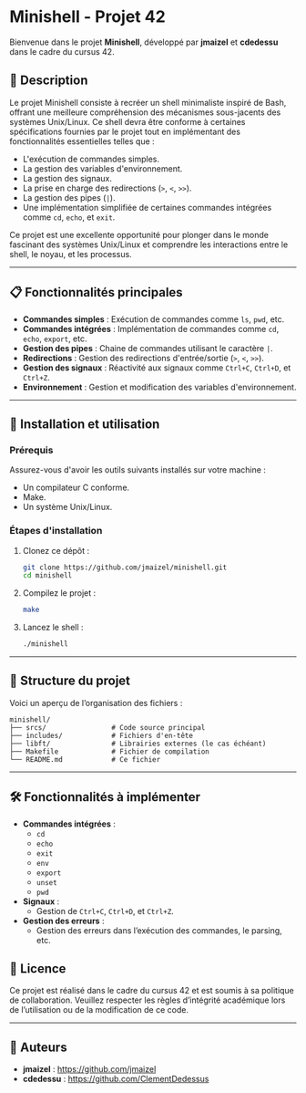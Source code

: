 # Minishell - Projet 42

Bienvenue dans le projet **Minishell**, développé par **jmaizel** et **cdedessu** dans le cadre du cursus 42.

## 📖 Description

Le projet Minishell consiste à recréer un shell minimaliste inspiré de Bash, offrant une meilleure compréhension des mécanismes sous-jacents des systèmes Unix/Linux. Ce shell devra être conforme à certaines spécifications fournies par le projet tout en implémentant des fonctionnalités essentielles telles que :

- L'exécution de commandes simples.
- La gestion des variables d'environnement.
- La gestion des signaux.
- La prise en charge des redirections (`>`, `<`, `>>`).
- La gestion des pipes (`|`).
- Une implémentation simplifiée de certaines commandes intégrées comme `cd`, `echo`, et `exit`.

Ce projet est une excellente opportunité pour plonger dans le monde fascinant des systèmes Unix/Linux et comprendre les interactions entre le shell, le noyau, et les processus.

---

## 📋 Fonctionnalités principales

- **Commandes simples** : Exécution de commandes comme `ls`, `pwd`, etc.
- **Commandes intégrées** : Implémentation de commandes comme `cd`, `echo`, `export`, etc.
- **Gestion des pipes** : Chaine de commandes utilisant le caractère `|`.
- **Redirections** : Gestion des redirections d'entrée/sortie (`>`, `<`, `>>`).
- **Gestion des signaux** : Réactivité aux signaux comme `Ctrl+C`, `Ctrl+D`, et `Ctrl+Z`.
- **Environnement** : Gestion et modification des variables d'environnement.

---

## 🚀 Installation et utilisation

### Prérequis

Assurez-vous d'avoir les outils suivants installés sur votre machine :

- Un compilateur C conforme.
- Make.
- Un système Unix/Linux.

### Étapes d'installation

1. Clonez ce dépôt :
   
   ```bash
   git clone https://github.com/jmaizel/minishell.git
   cd minishell

2. Compilez le projet :
   
   ```bash
   make

3. Lancez le shell :
   ```bash
   ./minishell

---

## 📂 Structure du projet

Voici un aperçu de l’organisation des fichiers :

```plaintext
minishell/
├── srcs/                # Code source principal
├── includes/            # Fichiers d'en-tête
├── libft/               # Librairies externes (le cas échéant)
├── Makefile             # Fichier de compilation
└── README.md            # Ce fichier
```

---

## 🛠️ Fonctionnalités à implémenter

- **Commandes intégrées** :
  - `cd`
  - `echo`
  - `exit`
  - `env`
  - `export`
  - `unset`
  - `pwd`
- **Signaux** :
  - Gestion de `Ctrl+C`, `Ctrl+D`, et `Ctrl+Z`.
- **Gestion des erreurs** :
  - Gestion des erreurs dans l’exécution des commandes, le parsing, etc.
 
## 📜 Licence

Ce projet est réalisé dans le cadre du cursus 42 et est soumis à sa politique de collaboration. Veuillez respecter les règles d’intégrité académique lors de l’utilisation ou de la modification de ce code.

---

## 💬 Auteurs

- **jmaizel** : https://github.com/jmaizel
- **cdedessu** : https://github.com/ClementDedessus
  
